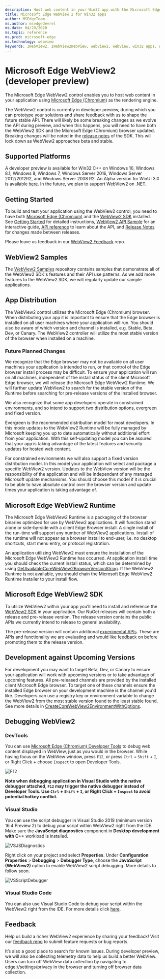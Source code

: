 ```yaml
---
description: Host web content in your Win32 app with the Microsoft Edge WebView 2 control
title: Microsoft Edge WebView 2 for Win32 apps
author: MSEdgeTeam
ms.author: msedgedevrel
ms.date: 04/20/2020
ms.topic: reference
ms.prod: microsoft-edge
ms.technology: webview
keywords: IWebView2, IWebView2WebView, webview2, webview, win32 apps, win32, edge, ICoreWebView2, ICoreWebView2Controller, browser control, edge html
---
```


# Microsoft Edge WebView2 (developer preview)

The Microsoft Edge WebView2 control enables you to host web content in your application using [Microsoft Edge (Chromium)](https://www.microsoftedgeinsider.com/) as the rendering engine.

The WebView2 control is currently in developer preview, during which you can prototype your solutions and share feedback with us to shape the future stable API. There will likely be some breaking changes as we evolve the API during preview, and when this happens, you will need to have both the WebView2 SDK and the Microsoft Edge (Chromium) browser updated. Breaking changes will be noted in the [release notes](webview2/releasenotes.md) of the SDK. This will lock down as WebView2 approaches beta and stable.

## Supported Platforms

A developer preview is available for Win32 C++ on Windows 10, Windows 8.1, Windows 8, Windows 7, Windows Server 2016, Windows Server 2012/2012R2, and Windows Server 2008 R2. An Alpha version for WinUI 3.0 is available [here](https://docs.microsoft.com/uwp/toolkits/winui3/). In the future, we plan to support WebView2 on .NET.  

## Getting Started

To build and test your application using the WebView2 control, you need to have both [Microsoft Edge (Chromium)](https://www.microsoftedgeinsider.com/download/) and the [WebView2 SDK](https://aka.ms/webviewnuget) installed. See [Getting Started](webview2/gettingstarted.md) for detailed instructions, [WebView2 API Sample](https://github.com/MicrosoftEdge/WebView2Samples/tree/master/WebView2APISample) for an interactive guide, [API reference](webview2/reference-webview2.md) to learn about the API, and [Release Notes](webview2/releasenotes.md) for changes made between releases.

Please leave us feedback in our [WebView2 Feedback](https://aka.ms/webviewfeedback) repo.

## WebView2 Samples

The [WebView2 Samples](https://github.com/MicrosoftEdge/WebView2Samples) repository contains samples that demonstrate all of the WebView2 SDK's features and their API use patterns. As we add more features to the WebView2 SDK, we will regularly update our sample applications.

## App Distribution

The WebView2 control utilizes the Microsoft Edge (Chromium) browser. When distributing your app it is important to ensure that the Edge browser is installed on all user machines where your application will run. You should also be aware of which version and channel is installed, e.g. Stable, Beta, Dev, or Canary. The WebView2 controller will utilize the most stable version of the browser when installed on a machine.

### Future Planned Changes

We recognize that the Edge browser may not be available on all user machines your application is intended to run, or that control of the Edge browser install process may be difficult. To ensure your application will run on all machines, independent of the install status of the client Microsoft Edge browser, we will release the Microsoft Edge WebView2 Runtime. We will further update WebView2 to search for the stable version of the Runtime before searching for pre-release versions of the installed browser.

We also recognize that some app developers operate in constrained environments, and so intend to support two distribution options, evergreen and fixed version.

Evergreen is the recommended distribution model for most developers. In this mode updates to the WebView2 Runtime will be fully managed by Microsoft keeping you up to date automatically without additional effort from your application. With this self-updating model you can be assured that your app is taking advantage of the latest features and security updates for hosted web content.

For constrained environments we will also support a fixed version distribution model. In this model your application will select and package a specific WebView2 version. Updates to the WebView version will be the responsibility of the application and will be independent of any managed Microsoft update mechanisms. You should choose this model if it is crucial to be able to have absolute control over the browser version and update times your application is taking advantage of.

## Microsoft Edge WebView2 Runtime

The Microsoft Edge WebView2 Runtime is a packaging of the browser binaries optimized for use by WebView2 applications. It will function stand alone or side-by-side with a client Edge Browser install. A single install of the run-time will support any number of WebView2 applications. Install of the runtime will not appear as a browser install to end-user, i.e. no desktop shortcuts, start menu entry, or protocol registration.

An application utilizing WebView2 must ensure the installation of the Microsoft Edge WebView2 Runtime has occurred. At application install time you should check the current install status, which can be determined by using [GetAvailableCoreWebView2BrowserVersionString](webview2/reference/webview2.idl.md#getavailablecorewebview2browserversionstring). If the WebView2 Runtime is not available, you should chain the Microsoft Edge WebView2 Runtime Installer to your install flow.

## Microsoft Edge WebView2 SDK

To utilize WebView2 within your app you'll need to install and reference the [WebView2 SDK](https://aka.ms/webviewnuget) in your application. Our NuGet releases will contain both a release and pre-release version. The release version contains the public APIs we currently intend to release to general availability. 

The pre-release version will contain additional [experimental APIs](webview2/reference-webview2.md#experimental-interfaces). These are APIs and functionality we are evaluating and would like [feedback](https://aka.ms/webviewfeedback) on before promoting them to the release version.

## Development against Upcoming Versions

For development you may want to target Beta, Dev, or Canary to ensure your application will work with upcoming versions or to take advantage of upcoming features. All pre-released channels are provided by the installed client Microsoft Edge browser. To target one of these channels ensure the installed Edge browser on your development machine is the channel you'd like. Developers can use a registry key or environment variable to change the WebView2 from the most stable version found to the least stable found. See more details in [CreateCoreWebView2EnvironmentWithOptions](webview2/reference/webview2.idl.md#createcorewebview2environmentwithoptions).

## Debugging WebView2

### DevTools

You can use [Microsoft Edge (Chromium) Developer Tools](https://docs.microsoft.com/microsoft-edge/devtools-guide-chromium) to debug web content displayed in WebView, just as you would in the browser. While having focus on the WebView window, press `F12`, or press `Ctrl` + `Shift` + `I`, or Right Click + choose `Inspect` to open Developer Tools.

![F12](webview2/images/F12.PNG)

**Note when debugging application in Visual Studio with the native debugger attached, `F12` may trigger the native debugger instead of Developer Tools. Use `Ctrl` + `Shift` + `I`, or Right Click + `Inspect` to avoid potential hotkey conflict.**

### Visual Studio

You can use the script debugger in Visual Studio 2019 (minimum version 16.4 Preview 2) to debug your script within WebView2 right from the IDE. Make sure the **JavaScript diagnostics** component in **Desktop development with C++** workload is installed.

![VSJSDiagnostics](webview2/images/VSJSDiagnostics.jpg)

Right click on your project and select **Properties**. Under **Configuration Properties** > **Debugging** > **Debugger Type**,  choose the **JavaScript (WebView2)** option to enable WebView2 script debugging. More details to follow soon.

![VSScriptDebugger](webview2/images/VSScriptDebugger.jpg)

### Visual Studio Code

You can also use Visual Studio Code to debug your script within the WebView2 right from the IDE. For more details click [here](https://github.com/microsoft/vscode-edge-debug2/blob/master/README.md#microsoft-edge-chromium-webview-applications).

## Feedback

Help us build a richer WebView2 experience by sharing your feedback! Visit our [feedback repo](https://aka.ms/webviewfeedback) to submit feature requests or bug reports. 

It’s also a good place to search for known issues.
During developer preview, we will also be collecting telemetry data to help us build a better WebView. Users can turn off WebView data collection by navigating to edge://settings/privacy in the browser and turning off browser data collection.